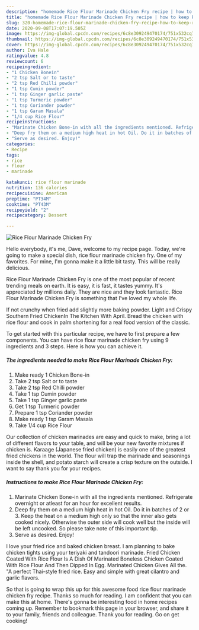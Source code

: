 ```yaml
---
description: "homemade Rice Flour Marinade Chicken Fry recipe | how to keep Rice Flour Marinade Chicken Fry"
title: "homemade Rice Flour Marinade Chicken Fry recipe | how to keep Rice Flour Marinade Chicken Fry"
slug: 320-homemade-rice-flour-marinade-chicken-fry-recipe-how-to-keep-rice-flour-marinade-chicken-fry
date: 2020-09-08T17:07:19.505Z
image: https://img-global.cpcdn.com/recipes/6c8e309249470174/751x532cq70/rice-flour-marinade-chicken-fry-recipe-main-photo.jpg
thumbnail: https://img-global.cpcdn.com/recipes/6c8e309249470174/751x532cq70/rice-flour-marinade-chicken-fry-recipe-main-photo.jpg
cover: https://img-global.cpcdn.com/recipes/6c8e309249470174/751x532cq70/rice-flour-marinade-chicken-fry-recipe-main-photo.jpg
author: Iva Hale
ratingvalue: 4.8
reviewcount: 6
recipeingredient:
- "1 Chicken Bonein"
- "2 tsp Salt or to taste"
- "2 tsp Red Chilli powder"
- "1 tsp Cumin powder"
- "1 tsp Ginger garlic paste"
- "1 tsp Turmeric powder"
- "1 tsp Coriander powder"
- "1 tsp Garam Masala"
- "1/4 cup Rice Flour"
recipeinstructions:
- "Marinate Chicken Bone-in with all the ingredients mentioned. Refrigerate overnight or atleast for an hour for excellent results."
- "Deep fry them on a medium high heat in hot Oil. Do it in batches of 2 or 3. Keep the heat on a medium high only so that the inner also gets cooked nicely. Otherwise the outer side will cook well but the inside will be left uncooked. So please take note of this important tip."
- "Serve as desired. Enjoy!"
categories:
- Recipe
tags:
- rice
- flour
- marinade

katakunci: rice flour marinade 
nutrition: 136 calories
recipecuisine: American
preptime: "PT34M"
cooktime: "PT43M"
recipeyield: "2"
recipecategory: Dessert

---
```



![Rice Flour Marinade Chicken Fry](https://img-global.cpcdn.com/recipes/6c8e309249470174/751x532cq70/rice-flour-marinade-chicken-fry-recipe-main-photo.jpg)

Hello everybody, it's me, Dave, welcome to my recipe page. Today, we're going to make a special dish, rice flour marinade chicken fry. One of my favorites. For mine, I'm gonna make it a little bit tasty. This will be really delicious.

Rice Flour Marinade Chicken Fry is one of the most popular of recent trending meals on earth. It is easy, it is fast, it tastes yummy. It's appreciated by millions daily. They are nice and they look fantastic. Rice Flour Marinade Chicken Fry is something that I've loved my whole life.

If not crunchy when fried add slightly more baking powder. Light and Crispy Southern Fried ChickenIn The Kitchen With April. Bread the chicken with rice flour and cook in palm shortening for a real food version of the classic.


To get started with this particular recipe, we have to first prepare a few components. You can have rice flour marinade chicken fry using 9 ingredients and 3 steps. Here is how you can achieve it.

<!--inarticleads1-->

##### The ingredients needed to make Rice Flour Marinade Chicken Fry:

1. Make ready 1 Chicken Bone-in
1. Take 2 tsp Salt or to taste
1. Take 2 tsp Red Chilli powder
1. Take 1 tsp Cumin powder
1. Take 1 tsp Ginger garlic paste
1. Get 1 tsp Turmeric powder
1. Prepare 1 tsp Coriander powder
1. Make ready 1 tsp Garam Masala
1. Take 1/4 cup Rice Flour


Our collection of chicken marinades are easy and quick to make, bring a lot of different flavors to your table, and will be your new favorite mixtures if chicken is. Karaage (Japanese fried chicken) is easily one of the greatest fried chickens in the world. The flour will trap the marinade and seasonings inside the shell, and potato starch will create a crisp texture on the outside. I want to say thank you for your recipes. 

<!--inarticleads2-->

##### Instructions to make Rice Flour Marinade Chicken Fry:

1. Marinate Chicken Bone-in with all the ingredients mentioned. Refrigerate overnight or atleast for an hour for excellent results.
1. Deep fry them on a medium high heat in hot Oil. Do it in batches of 2 or 3. Keep the heat on a medium high only so that the inner also gets cooked nicely. Otherwise the outer side will cook well but the inside will be left uncooked. So please take note of this important tip.
1. Serve as desired. Enjoy!


I love your fried rice and baked chicken breast. I am planning to bake chicken tights using your teriyaki and tandoori marinade. Fried Chicken Coated With Rice Flour Is A Dish Of Marinated Boneless Chicken Coated With Rice Flour And Then Dipped In Egg. Marinated Chicken Gives All the. &#34;A perfect Thai-style fried rice. Easy and simple with great cilantro and garlic flavors. 

So that is going to wrap this up for this awesome food rice flour marinade chicken fry recipe. Thanks so much for reading. I am confident that you can make this at home. There's gonna be interesting food in home recipes coming up. Remember to bookmark this page in your browser, and share it to your family, friends and colleague. Thank you for reading. Go on get cooking!
